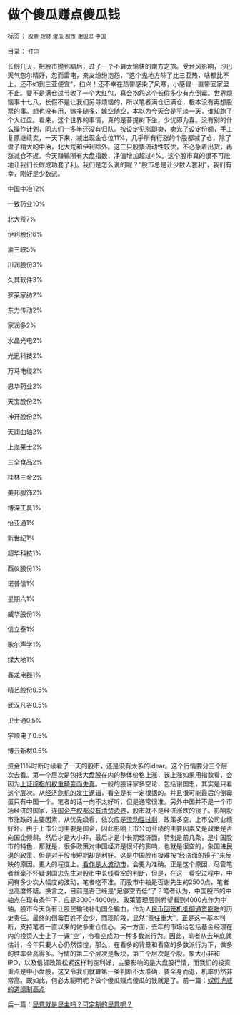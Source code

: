 # 做个傻瓜赚点傻瓜钱

标签： `股票` `理财` `傻瓜` `股市` `谢国忠` `中国` 

目录： `打印`

长假几天，把股市抛到脑后，过了一个不算太愉快的南方之旅。受台风影响，沙巴天气忽尔晴好，忽而雷电，亲友纷纷抱怨，“这个鬼地方除了比三亚热，啥都比不上，还不如到三亚便宜”，扫兴！还不幸在热带感染了风寒，小感冒一直带回家里不止。要不是满仓过节收了一个大红包，真会抱怨这个长假多少有点倒霉。世界烦恼事十七八，长假不是让我们另寻烦恼的，所以笔者满仓归满仓，根本没有再想股票的事。想也没有用，[嫁多随多，嫁空随空](../../../2009/9/30/嫁多随多，嫁空随空.md)，本以为今天会是平淡一天，谁知跑了个大红盘。看来，这个世界的事情，真的是菩提树下坐，少忧即为喜。没有别的什么操作计划，同志们一多半还没有归队。按设定见涨即卖，卖光了设定份额，手工复原继续卖，一天下来，减出现金仓位11%，几乎所有行涨的个股都减了仓，除了盘子稍大的中冶，北大荒和伊利除外。这三只股票流动性较优，不必急着出货，再涨减仓不迟。今天赚输所有大盘指数，净值增加超过4%。这个股市真的很不可能地让我们长假成功套了利。我们是怎么说的呢？“股市总是让少数人套利”，我们有幸，刚好是少数派。

中国中冶12%

一致药业10%

北大荒7%

伊利股份6%

渝三峡5%

川润股份3%

久其软件3%

罗莱家纺2%

东力传动2%

家润多2%

水晶光电2%

光迅科技2%

万马电缆2%

恩华药业2%

天宝股份2%

神开股份2%

天润曲轴2%

上海莱士2%

三全食品2%

桂林三金2%

美邦服饰2%

博深工具1%

怡亚通1%

新世纪1%

超华科技1%

西仪股份1%

诺普信1%

星期六1%

威华股份1%

信立泰1%

歌尔声学1%

绿大地1%

鑫龙电器1%

精艺股份0.5%

武汉凡谷0.5%

卫士通0.5%

宇顺电子0.5%

博云新材0.5%

资金11%时断时续看了一天的股市，还是没有太多的idear。这个行情要分三个层次去看。第一个层次是包括大盘股在内的整体价格上涨，该上涨如果用指数看，会因为[上证综指的权重畸变而失真](../../../2008/1/21/上证综合指数，forget&nbsp;it!.md)。一般的股评家多空论，包括谢国忠，其实是只看这个层次。从[经济危机的发生逻辑](../../../2009/7/29/中美互动的经济危机.md)，看空是有一定根据的。并且很可能最后的倒霉蛋只有中国一个。笔者的话一向不太好听，但是通常很准。另外中国并不是一个市场经济的国家，连[国企产权都没有清楚边界](../../../2009/8/7/国企产权卖得很便宜，卖给股民的票就特贵.md)，股市就不是经济涨跌的镜子。影响股市涨跌的主要因素，从优先级看，依次应是[流动性过剩](../../../2009/4/3/流动性定律，风险利润和不确定性.md)，政策多空，上市公司业绩好坏。由于上市公司主要是国企，因此影响上市公司业绩的主要因素又是政策是否向国企倾斜。然后才是大小非，最后才是中长期经济面。特别是前几条，是中国股市的特色，那就是，很多政策对中国经济是很坏的影响，也就是很空的，象国进民退的政策，但是对于股市短期却是利好。这是中国股市极难按“经济面的镜子”来反映的原因。更大的程度上，[看作是大波动市](../../../2007/9/1/中国股市是一个形成最大差价为目的的波段行情的市场.md)，会更为准确。正是这个原因，尽管笔者丝毫不怀疑谢国忠先生对股市中长线看空的判断，但是，在这一看空过程中，中间有多少次大幅度的波动，笔者吃不准。而股市中轴是否谢先生的2500点，笔者也高度怀疑。换言之，目前是否已经是“足够空而低”了？笔者认为，中国股市的中轴点在现有条件下，应是3000-4000点。政策管理层则希望看到4000点作为中轴。股市今天负有让股民输钱补助国企输血，作为人[民币回笼机抵御通货膨胀](../../../2007/8/30/中国股市不是资源配置优化器，是一个货币回笼机.md)的历史责任。最终的倒霉百姓不会少，而现阶段，显然“责任重大”。正是这一基本判断，支持笔者一直以来的做多重仓信心。另一方面，去年的市场给包括基金经理在内的投资人士上了一课“空”，令看空成为一种多数派行为。因此，笔者从去年底就估计，今年只要人心仍然惊惶，那么，在看多的背景和看空的多数派行为下，做多的胜率会高得多。行情的第二个层次是板块，第三个层次是个股。象大小非和IPO，以及信贷政策松紧这样利空利好，主要影响的是大盘股行情，而我们的投资重点是中小盘股，这又令我们就算第一条判断不太准确，要全身而退，机率仍然非常高。既如此，何必太聪明呢？做个傻瓜赚点傻瓜的钱就是了。前一篇：[奴假虎威的道德制高点](../../../2009/10/8/奴假虎威的道德制高点.md)

后一篇：[民意就是民主吗？可定制的民意呢？](../../../2009/10/9/民意就是民主吗？可定制的民意呢？.md)